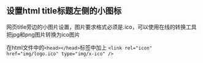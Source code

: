 ## 设置html title标题左侧的小图标
网页title旁边的小图片设置，图片要求格式必须是.ico，可以使用在线的转换工具把jpg和png图片转换为ico图片

在html文件中的`<head></head>`标签中加上
`<link rel="icon" href="img/logo.ico" type="img/x-ico" />`